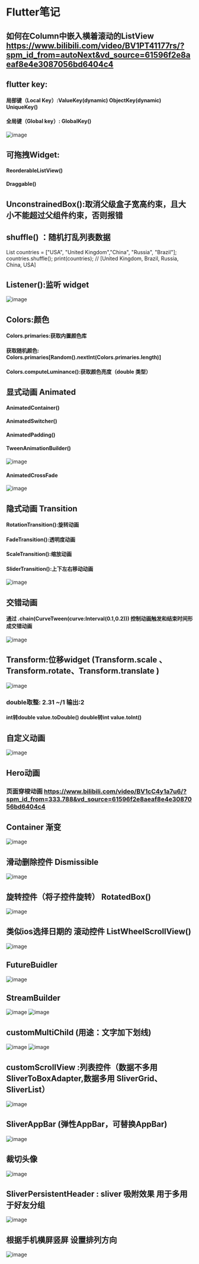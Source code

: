# Flutter笔记

## 如何在Column中嵌入横着滚动的ListView      https://www.bilibili.com/video/BV1PT41177rs/?spm_id_from=autoNext&vd_source=61596f2e8aeaf8e4e3087056bd6404c4

## flutter key: 
 #### 局部键（Local Key）:ValueKey(dynamic) ObjectKey(dynamic) UniqueKey()    
 #### 全局键（Global key）: GlobalKey()
 ![image](https://user-images.githubusercontent.com/84298308/218069123-b6667a93-d0df-483f-b8b3-64a25c1ceaef.png)

 
 ## 可拖拽Widget:      
 #### ReorderableListView() 
 #### Draggable()
 
 ## UnconstrainedBox():取消父级盒子宽高约束，且大小不能超过父组件约束，否则报错

##  shuffle() ：随机打乱列表数据     
List<String> countries = ["USA", "United Kingdom","China", "Russia", "Brazil"];
countries.shuffle();
print(countries); 
// [United Kingdom, Brazil, Russia, China, USA]
 
## Listener():监听 widget
 ![image](https://user-images.githubusercontent.com/84298308/215252827-c25c9b61-9e78-44c2-a589-e7f29808a2f6.png)
 
## Colors:颜色 
 #### Colors.primaries:获取内置颜色库
 #### 获取随机颜色: Colors.primaries[Random().nextInt(Colors.primaries.length)]
 #### Colors.computeLuminance():获取颜色亮度（double 类型）
 
## 显式动画 Animated
 #### AnimatedContainer()
 #### AnimatedSwitcher()
 #### AnimatedPadding()
 #### TweenAnimationBuilder()
 ![image](https://user-images.githubusercontent.com/84298308/215262086-24dfec05-506d-40f7-a0ae-4274e75d7e89.png)     
 #### AnimatedCrossFade
 ![image](https://user-images.githubusercontent.com/84298308/220030431-d2c344f1-3252-4bef-a572-0129c2e1cc54.png)


 
## 隐式动画 Transition     
 #### RotationTransition():旋转动画
 #### FadeTransition():透明度动画
 #### ScaleTransition():缩放动画
 #### SliderTransition():上下左右移动动画

![image](https://user-images.githubusercontent.com/84298308/217500388-eb17a0f6-b3d5-455e-84ad-b48727a8f575.png)

 
 ## 交错动画 
 #### 通过 <strong>.chain(CurveTween(curve:Interval(0.1,0.2)))</strong>  控制动画触发和结束时间形成交错动画
 ![image](https://user-images.githubusercontent.com/84298308/217506463-8c272d04-06c3-442a-9827-9b0866691738.png)


## Transform:位移widget (Transform.scale 、 Transform.rotate、Transform.translate )     
 ![image](https://user-images.githubusercontent.com/84298308/215262368-d9298fc4-81d1-4a3d-ac5f-b86299ae83d9.png)
 
 
 ### double取整: 2.31 ~/1 输出:2       
 #### int转double  value.toDouble()   double转int value.toInt()
 
 ## 自定义动画
 ![image](https://user-images.githubusercontent.com/84298308/217518969-bd9abb7e-cff3-464f-bde8-2089a3e65873.png)

 ## Hero动画
 ### 页面穿梭动画 https://www.bilibili.com/video/BV1cC4y1a7u6/?spm_id_from=333.788&vd_source=61596f2e8aeaf8e4e3087056bd6404c4
 
 
## Container 渐变
 ![image](https://user-images.githubusercontent.com/84298308/217794285-e5afcf86-7126-4591-8348-0d452c4d4857.png)


## 滑动删除控件 Dismissible
 ![image](https://user-images.githubusercontent.com/84298308/218246438-e9288433-dcee-4496-8dfb-a1ee6b7cd2f7.png)

## 旋转控件（将子控件旋转） RotatedBox() 
 ![image](https://user-images.githubusercontent.com/84298308/218247874-3f3d7726-0099-4ba5-8b83-858bffd791ea.png)
 
 ## 类似ios选择日期的 滚动控件 ListWheelScrollView()
 ![image](https://user-images.githubusercontent.com/84298308/218247976-bbcf3bc4-de69-4175-b83a-fc0011c1e043.png)

 ## FutureBuidler
![image](https://user-images.githubusercontent.com/84298308/218671808-f7b8712e-f44d-407b-aa49-146725ad6918.png)

## StreamBuilder 
 ![image](https://user-images.githubusercontent.com/84298308/218940685-07bc4d01-cab7-45a8-aeb2-84919ce8dd15.png)
 ![image](https://user-images.githubusercontent.com/84298308/218940529-27dad09d-c664-4d49-b85f-40d9b36bc572.png)

## customMultiChild (用途：文字加下划线)
 ![image](https://user-images.githubusercontent.com/84298308/219273228-daa4c1ed-4ef4-4ce1-b098-2e50ccd8b182.png)
 ![image](https://user-images.githubusercontent.com/84298308/219273152-62200b7d-26ba-4cda-a7b5-d275d6c5ca76.png)
 
 ## customScrollView :列表控件（数据不多用SliverToBoxAdapter,数据多用 SliverGrid、SliverList）
 ![image](https://user-images.githubusercontent.com/84298308/219553206-86c03db4-d322-4b5f-a42b-8cd1a1e6ec3b.png)

 ## SliverAppBar (弹性AppBar，可替换AppBar)
 ![image](https://user-images.githubusercontent.com/84298308/219559022-8a5081b9-7e0a-4b6e-961a-69c3890aeedb.png)

## 裁切头像
 ![image](https://user-images.githubusercontent.com/84298308/219567038-04e1d375-398e-42f2-9eb8-cc84f1f65f7e.png)
 
 ## SliverPersistentHeader : sliver 吸附效果 用于多用于好友分组
 ![image](https://user-images.githubusercontent.com/84298308/219571773-7247efa1-1e4e-4d07-b3db-5168494517d8.png)

 ## 根据手机横屏竖屏 设置排列方向
 ![image](https://user-images.githubusercontent.com/84298308/219596224-51a12f84-7e3c-417b-bd3a-23f70988b39f.png)
